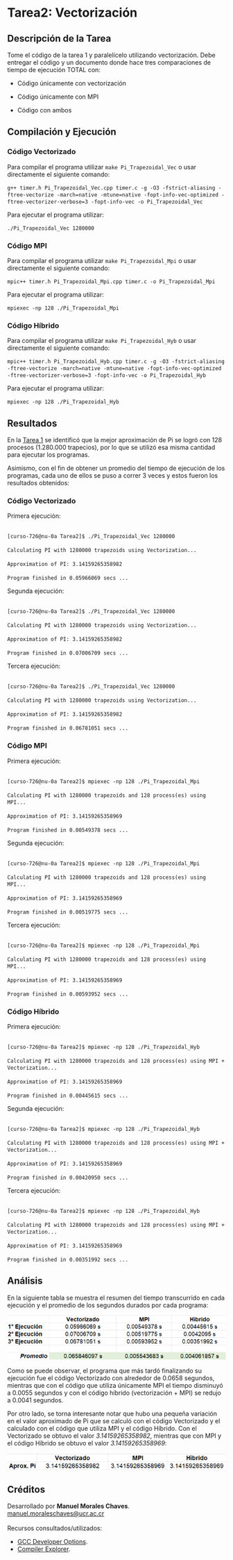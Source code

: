 # Tarea2: Vectorización
 
## Descripción de la Tarea

Tome el código de la tarea 1 y paralelícelo utilizando vectorización.
Debe entregar el código y un documento donde hace tres comparaciones de tiempo de ejecución TOTAL con:


- Código únicamente con vectorización

- Código únicamente con MPI

- Código con ambos


## Compilación y Ejecución

### Código Vectorizado
Para compilar el programa utilizar `make Pi_Trapezoidal_Vec` o usar directamente el siguiente comando:
```
g++ timer.h Pi_Trapezoidal_Vec.cpp timer.c -g -O3 -fstrict-aliasing -ftree-vectorize -march=native -mtune=native -fopt-info-vec-optimized -ftree-vectorizer-verbose=3 -fopt-info-vec -o Pi_Trapezoidal_Vec
```

Para ejecutar el programa utilizar:
```
./Pi_Trapezoidal_Vec 1280000
```

### Código MPI
Para compilar el programa utilizar `make Pi_Trapezoidal_Mpi` o usar directamente el siguiente comando:
```
mpic++ timer.h Pi_Trapezoidal_Mpi.cpp timer.c -o Pi_Trapezoidal_Mpi
```

Para ejecutar el programa utilizar:
```
mpiexec -np 128 ./Pi_Trapezoidal_Mpi
```

### Código Híbrido
Para compilar el programa utilizar `make Pi_Trapezoidal_Hyb` o usar directamente el siguiente comando:
```
mpic++ timer.h Pi_Trapezoidal_Hyb.cpp timer.c -g -O3 -fstrict-aliasing -ftree-vectorize -march=native -mtune=native -fopt-info-vec-optimized -ftree-vectorizer-verbose=3 -fopt-info-vec -o Pi_Trapezoidal_Hyb
```

Para ejecutar el programa utilizar:
```
mpiexec -np 128 ./Pi_Trapezoidal_Hyb
```


## Resultados
En la [Tarea 1](../01_pi_trapezoidal/README.md) se identificó que la mejor aproximación de Pi se logró con 128 procesos (1.280.000 trapecios), por lo que se utilizó esa misma cantidad para ejecutar los programas.

Asimismo, con el fin de obtener un promedio del tiempo de ejecución de los programas, cada uno de ellos se puso a correr 3 veces y estos fueron los resultados obtenidos:

### Código Vectorizado
Primera ejecución:
```

[curso-726@nu-0a Tarea2]$ ./Pi_Trapezoidal_Vec 1280000

Calculating PI with 1280000 trapezoids using Vectorization...

Approximation of PI: 3.14159265358982

Program finished in 0.05966069 secs ...

```

Segunda ejecución:
```

[curso-726@nu-0a Tarea2]$ ./Pi_Trapezoidal_Vec 1280000

Calculating PI with 1280000 trapezoids using Vectorization...

Approximation of PI: 3.14159265358982

Program finished in 0.07006709 secs ...

```

Tercera ejecución:
```

[curso-726@nu-0a Tarea2]$ ./Pi_Trapezoidal_Vec 1280000

Calculating PI with 1280000 trapezoids using Vectorization...

Approximation of PI: 3.14159265358982

Program finished in 0.06781051 secs ...

```

### Código MPI
Primera ejecución:
```

[curso-726@nu-0a Tarea2]$ mpiexec -np 128 ./Pi_Trapezoidal_Mpi

Calculating PI with 1280000 trapezoids and 128 process(es) using MPI...

Approximation of PI: 3.14159265358969

Program finished in 0.00549378 secs ...

```

Segunda ejecución:
```

[curso-726@nu-0a Tarea2]$ mpiexec -np 128 ./Pi_Trapezoidal_Mpi

Calculating PI with 1280000 trapezoids and 128 process(es) using MPI...

Approximation of PI: 3.14159265358969

Program finished in 0.00519775 secs ...

```

Tercera ejecución:
```

[curso-726@nu-0a Tarea2]$ mpiexec -np 128 ./Pi_Trapezoidal_Mpi

Calculating PI with 1280000 trapezoids and 128 process(es) using MPI...

Approximation of PI: 3.14159265358969

Program finished in 0.00593952 secs ...

```

### Código Híbrido
Primera ejecución:
```

[curso-726@nu-0a Tarea2]$ mpiexec -np 128 ./Pi_Trapezoidal_Hyb

Calculating PI with 1280000 trapezoids and 128 process(es) using MPI + Vectorization...

Approximation of PI: 3.14159265358969

Program finished in 0.00445615 secs ...

```

Segunda ejecución:
```

[curso-726@nu-0a Tarea2]$ mpiexec -np 128 ./Pi_Trapezoidal_Hyb

Calculating PI with 1280000 trapezoids and 128 process(es) using MPI + Vectorization...

Approximation of PI: 3.14159265358969

Program finished in 0.00420950 secs ...

```

Tercera ejecución:
```

[curso-726@nu-0a Tarea2]$ mpiexec -np 128 ./Pi_Trapezoidal_Hyb

Calculating PI with 1280000 trapezoids and 128 process(es) using MPI + Vectorization...

Approximation of PI: 3.14159265358969

Program finished in 0.00351992 secs ...

```


## Análisis
En la siguiente tabla se muestra el resumen del tiempo transcurrido en cada ejecución y el promedio de los segundos durados por cada programa:

![img1](./images/Comparativa1.png)

Como se puede observar, el programa que más tardó finalizando su ejecución fue el código Vectorizado con alrededor de 0.0658 segundos, mientras que con el código que utiliza únicamente MPI el tiempo disminuyó a 0.0055 segundos y con el código híbrido (vectorización + MPI) se redujo a 0.0041 segundos.

Por otro lado, se torna interesante notar que hubo una pequeña variación en el valor aproximado de Pi que se calculó con el código Vectorizado y el calculado con el código que utiliza MPI y el código Híbrido. Con el Vectorizado se obtuvo el valor *3.14159265358982*, mientras que con MPI y el código Híbrido se obtuvo el valor *3.14159265358969*:

![img2](./images/Comparativa2.png)


## Créditos
Desarrollado por **Manuel Morales Chaves**.  
<manuel.moraleschaves@ucr.ac.cr>
\
\
Recursos consultados/utilizados:
- [GCC Developer Options](https://gcc.gnu.org/onlinedocs/gcc/Developer-Options.html).
- [Compiler Explorer](https://godbolt.org/).
